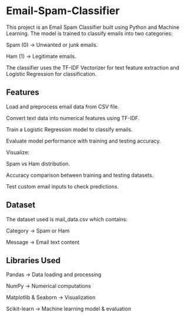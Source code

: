# Email-Spam-Classifier

This project is an Email Spam Classifier built using Python and Machine Learning.
The model is trained to classify emails into two categories:

Spam (0) → Unwanted or junk emails.

Ham (1) → Legitimate emails.

The classifier uses the TF-IDF Vectorizer for text feature extraction and Logistic Regression for classification.

## Features
Load and preprocess email data from CSV file.

Convert text data into numerical features using TF-IDF.

Train a Logistic Regression model to classify emails.

Evaluate model performance with training and testing accuracy.

Visualize:

Spam vs Ham distribution.

Accuracy comparison between training and testing datasets.

Test custom email inputs to check predictions.

## Dataset
The dataset used is mail_data.csv which contains:

Category → Spam or Ham

Message → Email text content

## Libraries Used
Pandas → Data loading and processing

NumPy → Numerical computations

Matplotlib & Seaborn → Visualization

Scikit-learn → Machine learning model & evaluation
